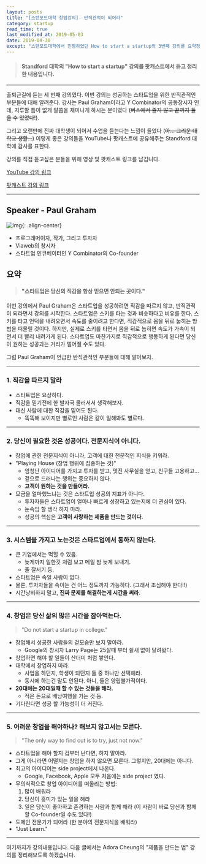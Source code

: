 ```yaml
---
layout: posts
title: "[스탠포드대학 창업강의]- 반직관적이 되어라"
category: startup
read_time: true
last_modified_at: 2019-05-03
date: 2019-04-30
except: "스탠포드대학에서 진행하였던 How to start a startup의 3번째 강의를 요약정리한 글입니다."
---
```


> #### Standford 대학의 "How to start a startup" 강의를 팟캐스트에서 듣고 정리한 내용입니다. 
---

출퇴근길에 듣는 세 번째 강의였다. 
이번 강의는 성공하는 스타트업을 위한 반직관적인 부분들에 대해 알려준다. 
강사는 Paul Graham이라고 Y Combinator의 공동창시자 인데, 지루할 틈이 없게 말씀을 재미나게 하시는 분이였다 (~~버스에서 졸지 않고 끝까지 들을 수 있었다!~~). 

그리고 오랜만에 진짜 대학생이 되어서 수업을 듣는다는 느낌이 들었다 (~~아... 그리운 대학교 생활...~~)
이렇게 좋은 강의들을 YouTube나 팟캐스트에 공유해주는 Standford 대학에 감사를 표한다. 

강의를 직접 듣고싶은 분들을 위해 영상 및 팟캐스트 링크를 남깁니다.

[YouTube 강의 링크](https://youtu.be/ii1jcLg-eIQ)

[팟캐스트 강의 링크](https://player.fm/series/how-to-start-a-startup/03-paul-graham-before-the-startup)

---
## Speaker - Paul Graham 

![img](https://upload.wikimedia.org/wikipedia/commons/e/e3/Paulgraham_240x320.jpg){: .align-center}

* 프로그래머이자, 작가, 그리고 투자자
* Viaweb의 창시자
* 스타트업 인큐베이터인 Y Combinator의 
Co-founder



## 요약

> #### "스타트업은 당신의 직감을 항상 믿으면 안되는 곳이다."

이번 강의에서 Paul Graham은 스타트업을 성공하려면 직감을 따르지 않고, 반직관적이 되라면서 강의를 시작한다. 
스타트업은 스키를 타는 것과 비슷하다고 비유를 한다.
스키를 타고 언덕을 내려오면서 속도를 줄이려고 한다면, 직감적으로 몸을 뒤로 눕히는 방법을 떠올릴 것이다. 하지만, 실제로 스키를 타면서 몸을 뒤로 눕히면 속도가 가속이 되면서 더 빨리 내려가게 된다. 
스타트업도 마찬가지로 직감적으로 행동하게 된다면 당신이 원하는 성공과는 거리가 멀어질 수도 있다. 

그럼 Paul Graham이 언급한 반직관적인 부분들에 대해 알아보자. 

----
### 1. 직감을 따르지 말라

* 스타트업은 요상하다.
* 직감을 믿기전에 한 발자국 물러서서 생각해보자.
* 대신 사람에 대한 직감을 믿어도 된다. 
    * 똑똑해 보이지만 별로인 사람은 같이 일해봐도 별로다. 

----
### 2. 당신이 필요한 것은 성공이다. 전문지식이 아니다.

* 창업에 관한 전문지식이 아니라, 고객에 대한 전문적인 지식을 키워라.
* "Playing House (창업 행위에 집중하는 것)" 
    * 엄청난 아이디어를 가지고 투자를 받고, 멋진 사무실을 얻고, 친구들 고용하고... 
    * 겉으로 드러나는 행위는 중요하지 않다.
    * __고객이 원하는 것을 만들어라.__
* 모금을 얼마했느냐는 것은 스타트업 성공의 지표가 아니다.
    * 투자자들은 스타트업이 얼마나 빠르게 성장하고 있는지에 더 관심이 있다.
    * 눈속임 할 생각 하지 마라.
    * 성공의 핵심은 __고객이 사랑하는 제품을 만드는 것이다.__

----
### 3. 시스템을 가지고 노는것은 스타트업에서 통하지 않는다.

* 큰 기업에서는 먹힐 수 있음.
    * 늦게까지 일한것 처럼 보고 메일 밤 늦게 보내기.
    * 줄 잘서기 등.
* 스타트업은 속일 사람이 없다.
* 물론, 투자자들을 속이는 건 어느 정도까지 가능하다. (그래서 조심해야 한다!!)
* 시간낭비하지 말고, __진짜 문제를 해결하는게 시간을 써라.__

----
### 4. 창업은 당신 삶의 많은 시간을 잡아먹는다.

> "Do not start a startup in college."

* 창업해서 성공한 사람들의 겉모습만 보지 말아라. 
    * Google의 창시자 Larry Page는 25살때 부터 쉴새 없이 달려왔다.
* 창업하면 해야 할 일들이 산더미 처럼 쌓인다.
* 대학에서 창업하지 마라.
    * 사업을 하던지, 학생이 되던지 둘 중 하나만 선택해라.
    * 동시에 하는건 말도 안된다. 아니, 둘은 양립불가적이다.
* __20대에는 20대일때 할 수 있는 것들을 해라.__
    * 적은 돈으로 배낭여행을 가는 것 등.
* 기다린다면 성공 할 가능성이 더 커진다. 

----
### 5. 어려운 창업을 해야하나? 해보지 않고서는 모른다.

> "The only way to find out is to try, just not now." 

* 스타트업을 해야 할지 겁부터 난다면, 하지 말아라.
* 그게 아니라면 어떨지는 창업을 하지 않으면 모른다. 그렇지만, 20대에는 아니다.
* 최고의 아이디어는 side project에서 나온다.
    * Google, Facebook, Apple 모두 처음에는 side project 였다.
* 무의식적으로 창업 아이디어를 떠올리는 방법:
    1. 많이 배워라
    2. 당신이 흥미가 있는 일을 해라
    3. 일은 당신이 좋아하고 존경하는 사람과 함께 해라 (이 사람이 바로 당신과 함께 할 Co-founder일 수도 있다!)
* 도메인 전문가가 되어라 (한 분야의 전문지식을 배워라)
* "Just Learn."

----


여기까지가 강의내용입니다.
다음 글에서는 Adora Cheung의 "제품을 만드는 법" 강의를 정리해보도록 하겠습니다.
